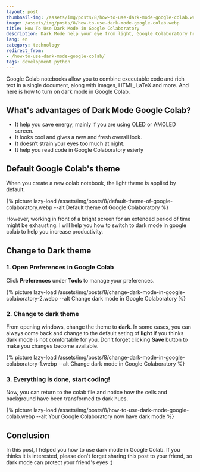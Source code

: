 ```yaml
--- 
layout: post
thumbnail-img: /assets/img/posts/8/how-to-use-dark-mode-google-colab.webp
image: /assets/img/posts/8/how-to-use-dark-mode-google-colab.webp
title: How To Use Dark Mode in Google Colaboratory
description: Dark Mode help your eye from light, Google Colaboratory help you work with CPU, TPU. Here is how to use dark mode in Google Colaboratory
lang: en
category: technology
redirect_from:
- /how-to-use-dark-mode-google-colab/
tags: development python
---
```


Google Colab notebooks allow you to combine executable code and rich text in a single document, along with images, HTML, LaTeX and more. And here is how to turn on dark mode in Google Colab.

<div id="toc-post"></div>

## What's advantages of Dark Mode Google Colab?

* It help you save energy, mainly if you are using OLED or AMOLED screen.
* It looks cool and gives a new and fresh overall look.
* It doesn’t strain your eyes too much at night.
* It help you read code in Google Colaboratory esierly

## Default Google Colab's theme

When you create a new colab notebook, the light theme is applied by default.

{% picture lazy-load /assets/img/posts/8/default-theme-of-google-colaboratory.webp --alt Default theme of Google Colaboratory %}

However, working in front of a bright screen for an extended period of time might be exhausting. I will help you how to switch to dark mode in google colab to help you increase productivity.

## Change to Dark theme

### 1. Open Preferences in Google Colab

Click **Preferences** under **Tools** to manage your preferences.

{% picture lazy-load /assets/img/posts/8/change-dark-mode-in-google-colaboratory-2.webp --alt Change dark mode in Google Colaboratory %}

### 2. Change to dark theme

From opening windows, change the theme to **dark**. In some cases, you can always come back and change to the default seting of **light** if you thinks dark mode is not comfortable for you. Don't forget clicking **Save** button to make you changes become available.

{% picture lazy-load /assets/img/posts/8/change-dark-mode-in-google-colaboratory-1.webp --alt Change dark mode in Google Colaboratory %}

### 3. Everything is done, start coding!

Now, you can return to the colab file and notice how the cells and background have been transformed to dark hues.

{% picture lazy-load /assets/img/posts/8/how-to-use-dark-mode-google-colab.webp --alt Your Google Colaboratory now have dark mode %}

## Conclusion

In this post, I helped you how to use dark mode in Google Colab. If you thinks it is interested, please don't forget sharing this post to your friend, so dark mode can protect your friend's eyes :)